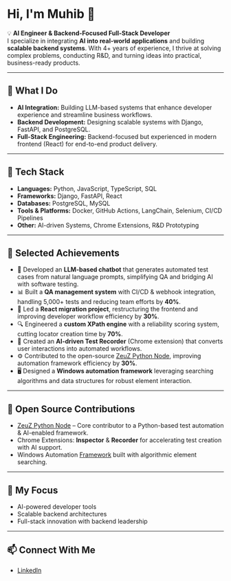 # Hi, I'm Muhib 👋

💡 **AI Engineer & Backend-Focused Full-Stack Developer**  
I specialize in integrating **AI into real-world applications** and building **scalable backend systems**. With 4+ years of experience, I thrive at solving complex problems, conducting R&D, and turning ideas into practical, business-ready products.  

---

## 🧠 What I Do
- **AI Integration:** Building LLM-based systems that enhance developer experience and streamline business workflows.  
- **Backend Development:** Designing scalable systems with Django, FastAPI, and PostgreSQL.  
- **Full-Stack Engineering:** Backend-focused but experienced in modern frontend (React) for end-to-end product delivery.  

---

## 🔧 Tech Stack
- **Languages:** Python, JavaScript, TypeScript, SQL  
- **Frameworks:** Django, FastAPI, React  
- **Databases:** PostgreSQL, MySQL  
- **Tools & Platforms:** Docker, GitHub Actions, LangChain, Selenium, CI/CD Pipelines  
- **Other:** AI-driven Systems, Chrome Extensions, R&D Prototyping  

---

## 🚀 Selected Achievements
- 🤖 Developed an **LLM-based chatbot** that generates automated test cases from natural language prompts, simplifying QA and bridging AI with software testing.  
- 📊 Built a **QA management system** with CI/CD & webhook integration, handling 5,000+ tests and reducing team efforts by **40%**.  
- 🔄 Led a **React migration project**, restructuring the frontend and improving developer workflow efficiency by **30%**.  
- 🔍 Engineered a **custom XPath engine** with a reliability scoring system, cutting locator creation time by **70%**.  
- 🎥 Created an **AI-driven Test Recorder** (Chrome extension) that converts user interactions into automated workflows.  
- ⚙️ Contributed to the open-source [ZeuZ Python Node](https://github.com/AutomationSolutionz/Zeuz_Python_Node/graphs/contributors), improving automation framework efficiency by **30%**.  
- 🖥️ Designed a **Windows automation framework** leveraging searching algorithms and data structures for robust element interaction.  

---

## 🌟 Open Source Contributions
- [ZeuZ Python Node](https://github.com/AutomationSolutionz/Zeuz_Python_Node) – Core contributor to a Python-based test automation & AI-enabled framework.  
- Chrome Extensions: **Inspector** & **Recorder** for accelerating test creation with AI support.  
- Windows Automation [Framework](https://github.com/AutomationSolutionz/Zeuz_Python_Node/blob/dev/Framework/Built_In_Automation/Desktop/Windows/BuiltInFunctions.py) built with algorithmic element searching.  

---

## 📌 My Focus
- AI-powered developer tools  
- Scalable backend architectures  
- Full-stack innovation with backend leadership  

---

## 📫 Connect With Me
- [LinkedIn](https://www.linkedin.com/in/muhib-c)  

